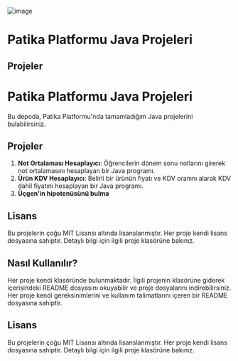 
![image](https://github.com/Okyanusaydgn/java_101/assets/121745165/a67bb5ac-e530-4bd8-9cce-7ef6c4181e94)

# Patika Platformu Java Projeleri

## Projeler

# Patika Platformu Java Projeleri

Bu depoda, Patika Platformu'nda tamamladığım Java projelerini bulabilirsiniz.

## Projeler

1. **Not Ortalaması Hesaplayıcı**: Öğrencilerin dönem sonu notlarını girerek not ortalamasını hesaplayan bir Java programı.
2. **Ürün KDV Hesaplayıcı**: Belirli bir ürünün fiyatı ve KDV oranını alarak KDV dahil fiyatını hesaplayan bir Java programı.
3. **Üçgen'in hipotenüsünü bulma**


## Lisans

Bu projelerin çoğu MIT Lisansı altında lisanslanmıştır. Her proje kendi lisans dosyasına sahiptir. Detaylı bilgi için ilgili proje klasörüne bakınız.


## Nasıl Kullanılır?

Her proje kendi klasöründe bulunmaktadır. İlgili projenin klasörüne giderek içerisindeki README dosyasını okuyabilir ve proje dosyalarını indirebilirsiniz. Her proje kendi gereksinimlerini ve kullanım talimatlarını içeren bir README dosyasına sahiptir.

## Lisans

Bu projelerin çoğu MIT Lisansı altında lisanslanmıştır. Her proje kendi lisans dosyasına sahiptir. Detaylı bilgi için ilgili proje klasörüne bakınız.
